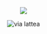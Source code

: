<div align="center">
  <span><img src="https://img.shields.io/badge/a world built on fantasy-gray?style=for-the-badge"></span>
<!--   <span><img src="https://img.shields.io/badge/I'm-green?style=for-the-badge"></span>
  <span><img src="https://img.shields.io/badge/a-gray?style=for-the-badge"></span>
  <span><img src="https://img.shields.io/badge/fullstack-orange?style=for-the-badge"></span>
  <span><img src="https://img.shields.io/badge/web-blue?style=for-the-badge"></span>
  <span><img src="https://img.shields.io/badge/developer-purple?style=for-the-badge"></span>
   -->
</div>

<p align="center">
  <img src="https://github.com/ConsDu/ConsDu/blob/main/giphy.gif" alt="via lattea" />
</p>

            
            

<!-- <picture>
  <source media="(prefers-color-scheme: dark)" srcset="https://user-images.githubusercontent.com/25423296/163456776-7f95b81a-f1ed-45f7-b7ab-8fa810d529fa.png">
  <source media="(prefers-color-scheme: light)" srcset="https://user-images.githubusercontent.com/25423296/163456779-a8556205-d0a5-45e2-ac17-42d089e3c3f8.png">
  <img alt="Shows an illustrated sun in light mode and a moon with stars in dark mode." src="https://user-images.githubusercontent.com/25423296/163456779-a8556205-d0a5-45e2-ac17-42d089e3c3f8.png">
</picture> -->
<!-- 
https://github.com/abhisheknaiidu/awesome-github-profile-readme
https://github.com/Ileriayo/markdown-badges-->
